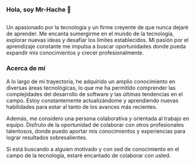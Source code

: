 ### Hola, soy Mr-Hache 👋
##
Un apasionado por la tecnología y un firme creyente de que nunca dejaré de aprender. Me encanta sumergirme en el mundo de la tecnología, explorar nuevas ideas y desafiar los límites establecidos. Mi pasión por el aprendizaje constante me impulsa a buscar oportunidades donde pueda expandir mis conocimientos y crecer profesionalmente.
### Acerca de mí
A lo largo de mi trayectoria, he adquirido un amplio conocimiento en diversas áreas tecnológicas, lo que me ha permitido comprender las complejidades del desarrollo de software y las últimas tendencias en el campo. Estoy constantemente actualizándome y aprendiendo nuevas habilidades para estar al tanto de los avances más recientes.

Además, me considero una persona colaborativa y orientada al trabajo en equipo. Disfruto de la oportunidad de colaborar con otros profesionales talentosos, donde puedo aportar mis conocimientos y experiencias para lograr resultados sobresalientes.

Si está buscando a alguien motivado y con sed de conocimiento en el campo de la tecnología, estaré encantado de colaborar con usted. 
##
<!--
**Mr-Hache/Mr-Hache** is a ✨ _special_ ✨ repository because its `README.md` (this file) appears on your GitHub profile.

Here are some ideas to get you started:

- 🔭 I’m currently working on ...
- 🌱 I’m currently learning ...
- 👯 I’m looking to collaborate on ...
- 🤔 I’m looking for help with ...
- 💬 Ask me about ...
- 📫 How to reach me: ...
- 😄 Pronouns: ...
- ⚡ Fun fact: ...
-->
